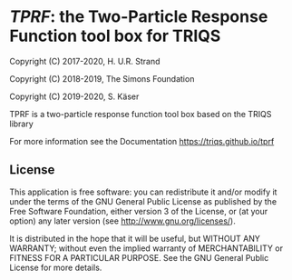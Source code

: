 
# *TPRF*: the Two-Particle Response Function tool box for TRIQS

Copyright (C) 2017-2020, H. U.R. Strand

Copyright (C) 2018-2019, The Simons Foundation

Copyright (C) 2019-2020, S. Käser

TPRF is a two-particle response function tool box based on the TRIQS library

For more information see the Documentation https://triqs.github.io/tprf

## License

This application is free software: you can redistribute it and/or modify it
under the terms of the GNU General Public License as published by the Free
Software Foundation, either version 3 of the License, or (at your option) any
later version (see <http://www.gnu.org/licenses/>).

It is distributed in the hope that it will be useful, but WITHOUT ANY WARRANTY;
without even the implied warranty of MERCHANTABILITY or FITNESS FOR A
PARTICULAR PURPOSE. See the GNU General Public License for more details.
